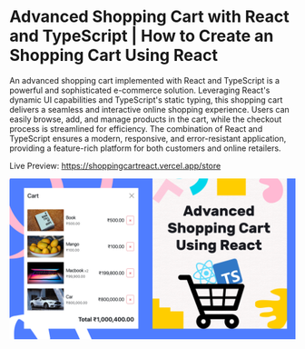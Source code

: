 # Advanced Shopping Cart with React and TypeScript | How to Create an Shopping Cart Using React

An advanced shopping cart implemented with React and TypeScript is a powerful and sophisticated e-commerce solution. Leveraging React's dynamic UI capabilities and TypeScript's static typing, this shopping cart delivers a seamless and interactive online shopping experience. Users can easily browse, add, and manage products in the cart, while the checkout process is streamlined for efficiency. The combination of React and TypeScript ensures a modern, responsive, and error-resistant application, providing a feature-rich platform for both customers and online retailers.

Live Preview: https://shoppingcartreact.vercel.app/store

![Shopping Cart](public/ShoppingCart.png)
